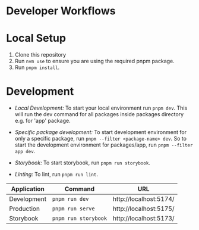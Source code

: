 # Developer Workflows

# Local Setup

1. Clone this repository
2. Run `nvm use` to ensure you are using the required pnpm package.
3. Run `pnpm install`.

# Development
- *Local Development:* To start your local environment run `pnpm dev`.
  This will run the dev command for all packages inside packages directory e.g. for 'app' package.
- *Specific package development:* To start development environment for only a specific package, run `pnpm --filter <package-name> dev`.
  So to start the development environment for packages/app, run `pnpm --filter app dev`.

- *Storybook:* To start storybook, run `pnpm run storybook`.
- *Linting:* To lint, run `pnpm run lint`.

| Application | Command              | URL                    |
|-------------|----------------------|------------------------|
| Development | `pnpm run dev`       | http://localhost:5174/ |
| Production  | `pnpm run serve`     | http://localhost:5175/ |
| Storybook   | `pnpm run storybook` | http://localhost:5173/ |
